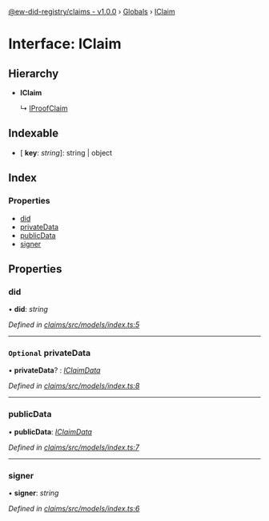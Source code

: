[@ew-did-registry/claims - v1.0.0](../README.md) › [Globals](../globals.md) › [IClaim](iclaim.md)

# Interface: IClaim

## Hierarchy

* **IClaim**

  ↳ [IProofClaim](iproofclaim.md)

## Indexable

* \[ **key**: *string*\]: string | object

## Index

### Properties

* [did](iclaim.md#did)
* [privateData](iclaim.md#optional-privatedata)
* [publicData](iclaim.md#publicdata)
* [signer](iclaim.md#signer)

## Properties

###  did

• **did**: *string*

*Defined in [claims/src/models/index.ts:5](https://github.com/energywebfoundation/ew-did-registry/blob/162cbcc/packages/claims/src/models/index.ts#L5)*

___

### `Optional` privateData

• **privateData**? : *[IClaimData](iclaimdata.md)*

*Defined in [claims/src/models/index.ts:8](https://github.com/energywebfoundation/ew-did-registry/blob/162cbcc/packages/claims/src/models/index.ts#L8)*

___

###  publicData

• **publicData**: *[IClaimData](iclaimdata.md)*

*Defined in [claims/src/models/index.ts:7](https://github.com/energywebfoundation/ew-did-registry/blob/162cbcc/packages/claims/src/models/index.ts#L7)*

___

###  signer

• **signer**: *string*

*Defined in [claims/src/models/index.ts:6](https://github.com/energywebfoundation/ew-did-registry/blob/162cbcc/packages/claims/src/models/index.ts#L6)*
